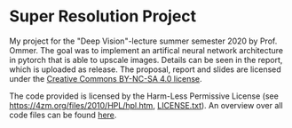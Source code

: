 # Super Resolution Project
My project for the "Deep Vision"-lecture summer semester 2020 by Prof. Ommer.
The goal was to implement an artifical neural network architecture in pytorch that is able to upscale images.
Details can be seen in the report, which is uploaded as release.
The proposal, report and slides are licensed under the [Creative Commons BY-NC-SA 4.0 license](https://creativecommons.org/licenses/by-nc-sa/4.0/).

The code provided is licensed by the Harm-Less Permissive License (see https://4zm.org/files/2010/HPL/hpl.htm, [LICENSE.txt](LICENSE.txt)).
An overview over all code files can be found [here](src/readme.md).
